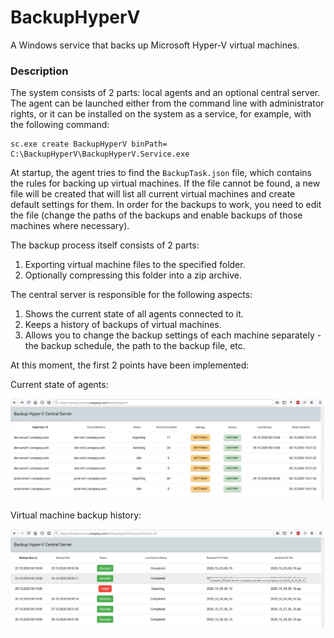 # BackupHyperV
A Windows service that backs up Microsoft Hyper-V virtual machines.

### Description

The system consists of 2 parts: local agents and an optional central server. The agent can be launched either from the command line with administrator rights, or it can be installed on the system as a service, for example, with the following command:

```
sc.exe create BackupHyperV binPath= C:\BackupHyperV\BackupHyperV.Service.exe
```

At startup, the agent tries to find the `BackupTask.json` file, which contains the rules for backing up virtual machines. If the file cannot be found, a new file will be created that will list all current virtual machines and create default settings for them. In order for the backups to work, you need to edit the file (change the paths of the backups and enable backups of those machines where necessary).

The backup process itself consists of 2 parts:

1. Exporting virtual machine files to the specified folder.
2. Optionally compressing this folder into a zip archive.

The central server is responsible for the following aspects:

1. Shows the current state of all agents connected to it.
2. Keeps a history of backups of virtual machines.
3. Allows you to change the backup settings of each machine separately - the backup schedule, the path to the backup file, etc.

At this moment, the first 2 points have been implemented:

Current state of agents:

![MainPage](https://github.com/OnyxSpark/BackupHyperV/blob/master/Images/MainPage.jpg "Main page")

Virtual machine backup history:

![HistoryPage](https://github.com/OnyxSpark/BackupHyperV/blob/master/Images/HistoryPage.jpg "History page")

